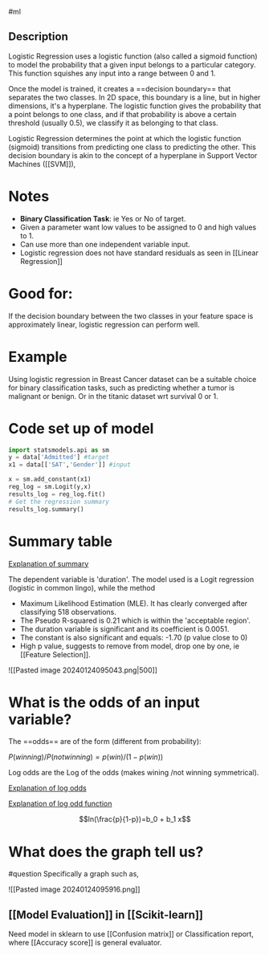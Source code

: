 #ml


## Description

Logistic Regression uses a logistic function (also called a sigmoid function) to model the probability that a given input belongs to a particular category. This function squishes any input into a range between 0 and 1.

Once the model is trained, it creates a ==decision boundary== that separates the two classes. In 2D space, this boundary is a line, but in higher dimensions, it's a hyperplane. The logistic function gives the probability that a point belongs to one class, and if that probability is above a certain threshold (usually 0.5), we classify it as belonging to that class.

Logistic Regression determines the point at which the logistic function (sigmoid) transitions from predicting one class to predicting the other. This decision boundary is akin to the concept of a hyperplane in Support Vector Machines ([[SVM]]),
# Notes

- **Binary Classification Task**: ie Yes or No of target.
- Given a parameter want low values to be assigned to 0 and high values to 1.
- Can use more than one independent variable input.
- Logistic regression does not have standard residuals as seen in [[Linear Regression]]
# Good for:

If the decision boundary between the two classes in your feature space is approximately linear, logistic regression can perform well.

# Example

Using logistic regression in Breast Cancer dataset can be a suitable choice for binary classification tasks, such as predicting whether a tumor is malignant or benign. Or in the titanic dataset wrt survival 0 or 1.

# Code set up of model


```python
import statsmodels.api as sm
y = data['Admitted'] #target
x1 = data[['SAT','Gender']] #input

x = sm.add_constant(x1)
reg_log = sm.Logit(y,x)
results_log = reg_log.fit()
# Get the regression summary
results_log.summary()
```

# Summary table

[Explanation of summary](https://youtu.be/JwUj5M8QY4U?t=658)

The dependent variable is 'duration'. The model used is a Logit regression (logistic in common lingo), while the method 
- Maximum Likelihood Estimation (MLE). It has clearly converged after classifying 518 observations.
- The Pseudo R-squared is 0.21 which is within the 'acceptable region'.
- The duration variable is significant and its coefficient is 0.0051.
- The constant is also significant and equals: -1.70 (p value close to 0)
-  High p value, suggests to remove from model, drop one by one, ie [[Feature Selection]].

![[Pasted image 20240124095043.png|500]]
# What is the odds of an input variable?

The ==odds== are of the form (different from probability):

$P(winning)/P(not winning)= p(win)/(1-p(win))$

Log odds are the Log of the odds (makes wining /not winning symmetrical).

[Explanation of log odds](https://www.youtube.com/watch?v=ARfXDSkQf1Y)

[Explanation of log odd function](https://www.youtube.com/watch?v=fJ53tIDbvTM)

$$ln(\frac{p}{1-p})=b_0 + b_1 x$$
# What does the graph tell us?
#question 
Specifically a graph such as,

![[Pasted image 20240124095916.png]]

## [[Model Evaluation]] in [[Scikit-learn]]

Need model in sklearn to use [[Confusion matrix]] or Classification report, where [[Accuracy score]] is general evaluator.



